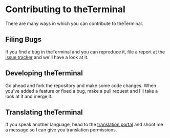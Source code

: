 # Contributing to theTerminal
There are many ways in which you can contribute to theTerminal.

## Filing Bugs
If you find a bug in theTerminal and you can reproduce it, file a report at the [issue tracker](https://github.com/vicr123/theTerminal/issues) and we'll have a look at it.

## Developing theTerminal
Go ahead and fork the repository and make some code changes. When you've added a feature or fixed a bug, make a pull request and I'll take a look at it and merge it.

## Translating theTerminal
If you speak another language, head to the [translation portal](https://translate.vicr123.com/) and shoot me a message so I can give you translation permissions.